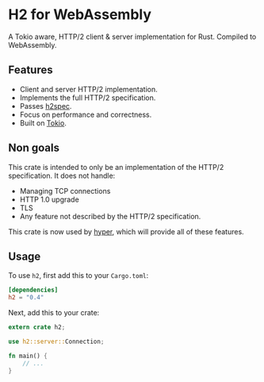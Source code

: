 # H2 for WebAssembly

A Tokio aware, HTTP/2 client & server implementation for Rust. Compiled to WebAssembly.

## Features

* Client and server HTTP/2 implementation.
* Implements the full HTTP/2 specification.
* Passes [h2spec](https://github.com/summerwind/h2spec).
* Focus on performance and correctness.
* Built on [Tokio](https://tokio.rs).

## Non goals

This crate is intended to only be an implementation of the HTTP/2
specification. It does not handle:

* Managing TCP connections
* HTTP 1.0 upgrade
* TLS
* Any feature not described by the HTTP/2 specification.

This crate is now used by [hyper](https://github.com/WasmEdge/hyper), which will provide all of these features.

## Usage

To use `h2`, first add this to your `Cargo.toml`:

```toml
[dependencies]
h2 = "0.4"
```

Next, add this to your crate:

```rust
extern crate h2;

use h2::server::Connection;

fn main() {
    // ...
}
```

